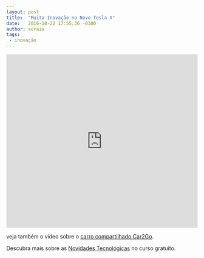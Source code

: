 ```yaml
---
layout: post
title:  "Muita Inovação no Novo Tesla X"
date:   2016-10-22 17:55:36 -0300
author: soraia
tags: 
 - inovação
---
```


<iframe 
  width="100%" 
  height="455" 
  src="http://www.youtube.com/embed/05DZlIzEiyY?&autoplay=1&autohide=1&modestbranding=0&showinfo=0&ap=%2526fmt%3D22" 
  frameborder="0" 
  allowfullscreen>
</iframe>

veja também o video sobre o [carro compartilhado Car2Go](carro-compartilhado).

Descubra mais sobre as [Novidades Tecnológicas](http://inovadores.coursify.me/courses/novidades-tecnologicas-automacao-robotica-impressao-3d-e-inteligencia-artificial) no curso gratuito.